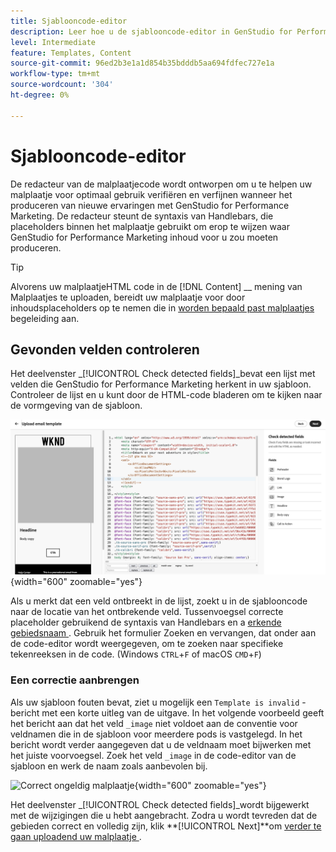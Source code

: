 ```yaml
---
title: Sjablooncode-editor
description: Leer hoe u de sjablooncode-editor in GenStudio for Performance Marketing kunt gebruiken.
level: Intermediate
feature: Templates, Content
source-git-commit: 96ed2b3e1a1d854b35bdddb5aa694fdfec727e1a
workflow-type: tm+mt
source-wordcount: '304'
ht-degree: 0%

---
```


# Sjablooncode-editor

De redacteur van de malplaatjecode wordt ontworpen om u te helpen uw malplaatje voor optimaal gebruik verifiëren en verfijnen wanneer het produceren van nieuwe ervaringen met GenStudio for Performance Marketing. De redacteur steunt de syntaxis van Handlebars, die placeholders binnen het malplaatje gebruikt om erop te wijzen waar GenStudio for Performance Marketing inhoud voor u zou moeten produceren.

>[!TIP]
>
>Alvorens uw malplaatjeHTML code in de [!DNL Content] __ mening van Malplaatjes te uploaden, bereidt uw malplaatje voor door inhoudsplaceholders op te nemen die in [ worden bepaald past malplaatjes ](customize-template.md) begeleiding aan.

## Gevonden velden controleren

Het deelvenster _[!UICONTROL Check detected fields]_bevat een lijst met velden die GenStudio for Performance Marketing herkent in uw sjabloon. Controleer de lijst en u kunt door de HTML-code bladeren om te kijken naar de vormgeving van de sjabloon.

![ de redacteursmening van de Code ](/help/assets/template-detected-fields.png " Controle ontdekte gebieden "){width="600" zoomable="yes"}

Als u merkt dat een veld ontbreekt in de lijst, zoekt u in de sjablooncode naar de locatie van het ontbrekende veld. Tussenvoegsel correcte placeholder gebruikend de syntaxis van Handlebars en a [ erkende gebiedsnaam ](/help/user-guide/content/customize-template.md#recognized-field-names). Gebruik het formulier Zoeken en vervangen, dat onder aan de code-editor wordt weergegeven, om te zoeken naar specifieke tekenreeksen in de code. (Windows `CTRL`+`F` of macOS `CMD`+`F`)

### Een correctie aanbrengen

Als uw sjabloon fouten bevat, ziet u mogelijk een `Template is invalid` -bericht met een korte uitleg van de uitgave. In het volgende voorbeeld geeft het bericht aan dat het veld `_image` niet voldoet aan de conventie voor veldnamen die in de sjabloon voor meerdere pods is vastgelegd. In het bericht wordt verder aangegeven dat u de veldnaam moet bijwerken met het juiste voorvoegsel. Zoek het veld `_image` in de code-editor van de sjabloon en werk de naam zoals aanbevolen bij.

![ Correct ongeldig malplaatje ](/help/assets/animation/template-code-editor.gif){width="600" zoomable="yes"}

Het deelvenster _[!UICONTROL Check detected fields]_wordt bijgewerkt met de wijzigingen die u hebt aangebracht. Zodra u wordt tevreden dat de gebieden correct en volledig zijn, klik **[!UICONTROL Next]**om [ verder te gaan uploadend uw malplaatje ](/help/user-guide/content/use-templates.md#add-a-template).
